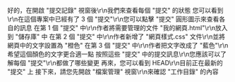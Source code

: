 好的，在開啟 "提交記錄" 視窗後\r\n我們來查看每個 "提交" 的狀態
您可以看到\r\n在這個專案中已經有了 3 個 "提交"\r\n您可以點擊 "提交" 圓形圖示來查看各自的訊息
在第 1 個 "提交" 中\r\n作者將需要管理的文件 "我的網頁.html"\r\n放入到 "儲存庫" 中
在第 2 個 "提交" 中\r\n作者新增了 "網頁樣式.css" 文件\r\n並將網頁中的文字設置為 "橙色"
在第 3 個 "提交" 中\r\n作者把文字改成了 "藍色"\r\n希望這個顏色的文字更合適一點
按照這些 "提交" 中的提交訊息\r\n您應該可以了解每個 "提交"\r\n都做了哪些變更
再來，您可以看到 HEAD\r\n目前正在最新的 "提交" 上
接下來，請您先開啟 "檔案管理" 視窗\r\n來確認 "工作目錄" 的內容